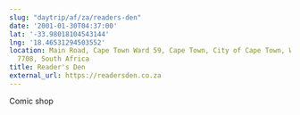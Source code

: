 ```yaml
---
slug: "daytrip/af/za/readers-den"
date: '2001-01-30T04:37:00'
lat: '-33.98018104543144'
lng: '18.46531294503552'
location: Main Road, Cape Town Ward 59, Cape Town, City of Cape Town, Western Cape,
  7708, South Africa
title: Reader's Den
external_url: https://readersden.co.za
---
```

Comic shop
